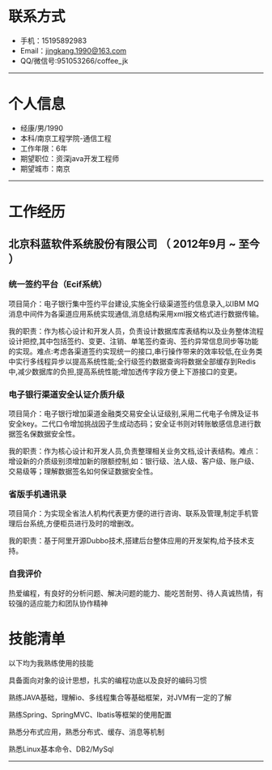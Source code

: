
# 联系方式
- 手机：15195892983 
- Email：jingkang.1990@163.com
- QQ/微信号:951053266/coffee_jk
---

# 个人信息

 - 经康/男/1990 
 - 本科/南京工程学院-通信工程
 - 工作年限：6年
 - 期望职位：资深java开发工程师
 - 期望城市：南京
---

# 工作经历


## 北京科蓝软件系统股份有限公司 （ 2012年9月 ~ 至今 ）

### 统一签约平台（Ecif系统）
项目简介：电子银行集中签约平台建设,实施全行级渠道签约信息录入,以IBM MQ消息中间件为各渠道应用系统实现通信,消息结构采用xml报文格式进行数据传输。

我的职责：作为核心设计和开发人员，负责设计数据库库表结构以及业务整体流程设计把控,其中包括签约、变更、注销、单笔签约查询、签约异常信息同步等功能的实现。难点:考虑各渠道签约实现统一的接口,串行操作带来的效率较低,在业务类中实行多线程异步以提高系统性能;全行级签约数据查询将数据全部缓存到Redis中,减少数据库的负担,提高系统性能;增加透传字段方便上下游接口的变更。


### 电子银行渠道安全认证介质升级
项目简介：电子银行增加渠道金融类交易安全认证级别,采用二代电子令牌及证书安全key。二代口令增加挑战因子生成动态码；安全证书则对转账敏感信息进行数据签名保数据安全性。

我的职责：作为核心设计和开发人员,负责整理相关业务文档,设计表结构。难点：增设新的介质级别须增加新的限额控制,如：银行级、法人级、客户级、账户级、交易级等；理解数据签名如何保证数据安全性。


### 省版手机通讯录

项目简介：为实现全省法人机构代表更方便的进行咨询、联系及管理,制定手机管理后台系统,方便柜员进行及时的增删改。

我的职责：基于阿里开源Dubbo技术,搭建后台整体应用的开发架构,给予技术支持。

 
### 自我评价
   热爱编程，有良好的分析问题、解决问题的能力、能吃苦耐劳、待人真诚热情，有较强的适应能力和团队协作精神
# 技能清单
以下均为我熟练使用的技能

   具备面向对象的设计思想，扎实的编程功底以及良好的编码习惯
   
   熟练JAVA基础，理解io、多线程集合等基础框架，对JVM有一定的了解
   
   熟练Spring、SpringMVC、Ibatis等框架的使用配置
   
   熟悉分布式应用，熟悉分布式、缓存、消息等机制
   
   熟悉Linux基本命令、DB2/MySql

---

